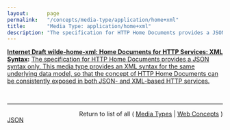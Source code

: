 ```yaml
---
layout:      page
permalink:   "/concepts/media-type/application/home+xml"
title:       "Media Type: application/home+xml"
description: "The specification for HTTP Home Documents provides a JSON syntax only. This media type provides an XML syntax for the same underlying data model, so that the concept of HTTP Home Documents can be consistently exposed in both JSON- and XML-based HTTP services."
---
```


**[Internet Draft wilde-home-xml: Home Documents for HTTP Services: XML Syntax](/specs/IETF/I-D/wilde-home-xml "The specification for HTTP API Home Documents provides a JSON syntax only. This specification provides an XML syntax for the same data model, so that the concept of Home Documents can be consistently exposed in both JSON- and XML-based HTTP APIs. It also defines the link relation type &#34;home&#34; so that applications can identify links to home documents."):** [The specification for HTTP Home Documents provides a JSON syntax only. This media type provides an XML syntax for the same underlying data model, so that the concept of HTTP Home Documents can be consistently exposed in both JSON- and XML-based HTTP services.](http://tools.ietf.org/html/draft-wilde-home-xml-04#section-4.1 "Read documentation for Media Type &#34;application/home+xml&#34;")

<br/>
<hr/>

<p style="float : left"><a href="./application/home+xml.json" title="JSON representing this particular Web Concept value">JSON</a></p>
<p style="text-align: right">Return to list of all ( <a href="../media-types">Media Types</a> | <a href="../">Web Concepts</a> )</p>

